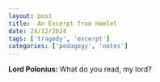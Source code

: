 ```yaml
---
layout: post
title:  An Excerpt from Hamlet
date: 24/12/2024
tags: ['tragedy', 'excerpt']
categories: ['pedagogy', 'notes']
---
```


**Lord Polonius:** What do you read, my lord?
